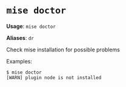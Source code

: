 # `mise doctor`

**Usage**: `mise doctor`

**Aliases**: `dr`

Check mise installation for possible problems

Examples:

    $ mise doctor
    [WARN] plugin node is not installed
